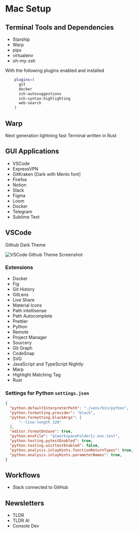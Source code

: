 # Mac Setup

## Terminal Tools and Dependencies

* Starship
* Warp
* pipx
* virtualenv
* oh-my-zsh

With the following plugins enabled and installed
    
```bash
    plugins=(
      git
      docker
      zsh-autosuggestions
      zsh-syntax-highlighting
      web-search
    )
```

## Warp

Next generation lightning fast Terminal written in Rust

## GUI Applications

* VSCode
* ExpressVPN
* GitKraken [Dark with Menlo font]
* Firefox
* Notion
* Slack
* Figma
* Loom
* Docker
* Telegram
* Sublime Text

## VSCode

Github Dark Theme

![VSCode Github Theme Screenshot](/images/vscode.png)

### Extensions

* Docker
* Fig
* Git History
* GitLens
* Live Share
* Material Icons
* Path intellisense
* Path Autocomplete
* Prettier
* Python
* Remote
* Project Manager
* Sourcery
* Git Graph
* CodeSnap
* SVG
* JavaScript and TypeScript Nightly
* Marp
* Highlight Matching Tag
* Rust

### Settings for Python `settings.json`

```json
{
  "python.defaultInterpreterPath": "./venv/bin/python",
  "python.formatting.provider": "black",
  "python.formatting.blackArgs": [
      "--line-length 120"
  ],
  "editor.formatOnSave": true,
  "python.envFile": "${workspaceFolder}/.env.test",
  "python.testing.pytestEnabled": true,
  "python.testing.unittestEnabled": false,
  "python.analysis.inlayHints.functionReturnTypes": true,
  "python.analysis.inlayHints.parameterNames": true,
}
```

## Workflows

* Slack connected to GitHub

## Newsletters

* TLDR
* TLDR AI
* Console Dev